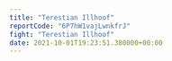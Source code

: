 ```yaml
---
title: "Terestian Illhoof"
reportCode: "6P7hW1vajLwnkfrJ"
fight: "Terestian Illhoof"
date: 2021-10-01T19:23:51.380000+00:00
---
```

